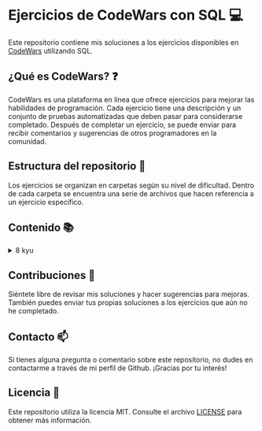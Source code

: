 # Ejercicios de CodeWars con SQL :computer:

Este repositorio contiene mis soluciones a los ejercicios disponibles en [CodeWars](https://www.codewars.com) utilizando SQL.

## ¿Qué es CodeWars? :question:

CodeWars es una plataforma en línea que ofrece ejercicios para mejorar las habilidades de programación. Cada ejercicio
tiene una descripción y un conjunto de pruebas automatizadas que deben pasar para considerarse completado. Después de
completar un ejercicio, se puede enviar para recibir comentarios y sugerencias de otros programadores en la comunidad.

## Estructura del repositorio :file_folder:

Los ejercicios se organizan en carpetas según su nivel de dificultad. Dentro de cada carpeta se encuentra una serie de archivos que hacen referencia a un ejercicio específico.

## Contenido :books:

<details>
    <summary>8 kyu</summary>
        <ol type="1">
        <li><a href="/kyu8/EvenOrOdd.sql">Even or Odd</a> - <a href="https://www.codewars.com/kata/53da3dbb4a5168369a0000fe/">↗</a></li>
        <li><a href="/kyu8/StringRepeat.sql">String Repeat</a> - <a href="https://www.codewars.com/kata/57a0e5c372292dd76d000d7e">↗</a></li>
        <li><a href="/kyu8/ConvertBooleanValuesToStringsYesOrNo.sql">Convert boolean values to strings 'Yes' or 'No'</a> - <a href="https://www.codewars.com/kata/53369039d7ab3ac506000467">↗</a></li>
        <li><a href="/kyu8/CountOddNumbersBelowN.sql">Count Odd Numbers Below N</a> - <a href="https://www.codewars.com/kata/59342039eb450e39970000a6">↗</a></li>
        <li><a href="/kyu8/CountByX.sql">Count By X</a> - <a href="https://www.codewars.com/kata/5513795bd3fafb56c200049e">↗</a></li>
        <li><a href="/kyu8/DalmatiaSquashTheBugsNotTheDogs.sql">101 Dalmatians - squash the bugs, not the dogs!</a> - <a href="https://www.codewars.com/kata/56f6919a6b88de18ff000b36">↗</a></li>
        <li><a href="/kyu8/AdultsOnly.sql">Adults only (SQL for Beginners #1)</a> - <a href="https://www.codewars.com/kata/590a95eede09f87472000213">↗</a></li>
        <li><a href="/kyu8/CheckForFactor.sql">Grasshopper - Check for factor</a> - <a href="https://www.codewars.com/kata/55cbc3586671f6aa070000fb">↗</a></li>
        <li><a href="/kyu8/CollectTuition.sql">Collect Tuition (SQL for Beginners #4)</a> - <a href="https://www.codewars.com/kata/5910b0d378cc2ba91400000b">↗</a></li>
        <li><a href="/kyu8/Clock.sql">Beginner Series #2 Clock</a> - <a href="https://www.codewars.com/kata/55f9bca8ecaa9eac7100004a">↗</a></li>
        <li><a href="/kyu8/ConvertToHexadecimal.sql">Easy SQL: Convert to Hexadecimal</a> - <a href="https://www.codewars.com/kata/594a50bafd3b7031c1000013">↗</a></li>
        <li><a href="/kyu8/CenturyFromYear.sql">Century From Year</a> - <a href="https://www.codewars.com/kata/5a3fe3dde1ce0e8ed6000097">↗</a></li>
        <li><a href="/kyu8/CountTheNumberOfCubesWithPaintOn.sql">Count the number of cubes with paint on</a> - <a href="https://www.codewars.com/kata/5763bb0af716cad8fb000580">↗</a></li>
        <li><a href="/kyu8/EasySQLOrdering.sql">Easy SQL - Ordering</a> - <a href="https://www.codewars.com/kata/593ed37c93350098d600001d">↗</a></li>
        <li><a href="/kyu8/ExpressionsMatter.sql">Expressions Matter</a> - <a href="https://www.codewars.com/kata/5ae62fcf252e66d44d00008e">↗</a></li>
        <li><a href="/kyu8/FakeBinary.sql">Fake Binary</a> - <a href="https://www.codewars.com/kata/57eae65a4321032ce000002d/">↗</a></li>
        </ol>
</details>

## Contribuciones :handshake:

Siéntete libre de revisar mis soluciones y hacer sugerencias para mejoras. También puedes enviar tus propias soluciones
a los ejercicios que aún no he completado.

## Contacto :mailbox:

Si tienes alguna pregunta o comentario sobre este repositorio, no dudes en contactarme a través de mi perfil de Github.
¡Gracias por tu interés!

## Licencia :page_facing_up:

Este repositorio utiliza la licencia MIT. Consulte el archivo [LICENSE](LICENSE) para obtener más información.
